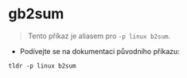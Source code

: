 # gb2sum

> Tento příkaz je aliasem pro `-p linux b2sum`.

- Podívejte se na dokumentaci původního příkazu:

`tldr -p linux b2sum`
